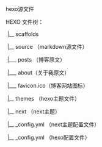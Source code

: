 hexo源文件



HEXO 文件树：

​	|__ scaffolds

​	|__ source  （markdown源文件）

​		|___ posts （博客原文）

​		|___ about（关于我原文）

​		|___ favicon.ico（博客网站图标）

​	|__ themes （hexo主题文件）

​		|__ next （next主题）

​			|__  _config.yml （next主题配置文件）

​	|__ _config.yml （hexo配置文件）

​	